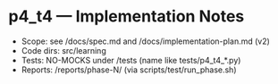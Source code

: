 # p4_t4 — Implementation Notes
- Scope: see /docs/spec.md and /docs/implementation-plan.md (v2)
- Code dirs: src/learning
- Tests: NO-MOCKS under /tests (name like tests/p4_t4_*.py)
- Reports: /reports/phase-N/ (via scripts/test/run_phase.sh)
